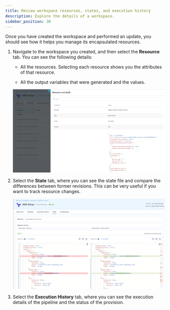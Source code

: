 ```yaml
---
title: Review workspace resources, states, and execution history
description: Explore the details of a workspace.
sidebar_position: 30
---
```


Once you have created the workspace and performed an update, you should see how it helps you manage its encapsulated resources. 

1. Navigate to the workspace you created, and then select the **Resource** tab. You can see the following details:

    * All the resources. Selecting each resource shows you the attributes of that resource. 

    * All the output variables that were generated and the values.

    ![Resources](./static/resources-tab.png)

2. Select the **State** tab, where you can see the state file and compare the differences between former revisions. This can be very useful if you want to track resource changes.

    ![State](./static/state.png)

3. Select the **Execution History** tab, where you can see the execution details of the pipeline and the status of the provision.
